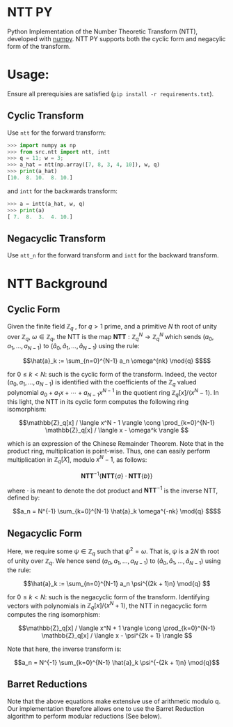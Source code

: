 # NTT PY

Python Implementation of the Number Theoretic Transform (NTT), developed with [numpy](https://numpy.org/). NTT PY supports both the cyclic form and negacylic form of the transform. 

# Usage: 
Ensure all prerequisies are satisfied (`pip install -r requirements.txt`). 

## Cyclic Transform 
Use `ntt` for the forward transform: 

```python
>>> import numpy as np
>>> from src.ntt import ntt, intt
>>> q = 11; w = 3;
>>> a_hat = ntt(np.array([7, 8, 3, 4, 10]), w, q)
>>> print(a_hat)
[10.  8. 10.  8. 10.]
```

and `intt` for the backwards transform: 

```python
>>> a = intt(a_hat, w, q)
>>> print(a)
[ 7.  8.  3.  4. 10.]
```

## Negacyclic Transform
Use `ntt_n` for the forward transform and `intt` for the backward transform. 

# NTT Background   
## Cyclic Form 

Given the finite field $`\mathbb{Z}_q`$ , for $`q > 1`$ prime, and a primitive $N$ th root of unity over $`\mathbb{Z}_q`$, $`\omega \in \mathbb{Z}_q`$, the NTT is the map 
$`\textbf{NTT}: \mathbb{Z}_q^N \rightarrow \mathbb{Z}_q^N `$ which sends $`(a_0, a_1, ... , a_{N-1})`$ to $`(\hat{a}_0, \hat{a}_1, ... , \hat{a}_{N-1})`$ using the rule:   

```math 
\hat{a}_k := \sum_{n=0}^{N-1} a_n \omega^{nk} \mod{q} $$
```

for $`0 \leq k < N`$: such is the cyclic form of the transform. Indeed, the vector $`(a_0, a_1, ... , a_{N-1})`$ is identified with the coefficients of the $`\mathbb{Z}_q`$ valued polynomial $`a_0 + a_1 x + \dotsm + a_{N-1} x^{N-1}`$ in the quotient ring $`\mathbb{Z}_q[x] / \langle x^N - 1 \rangle `$. In this light, the NTT in its cyclic form computes the following ring isomorphism: 

```math
\mathbb{Z}_q[x] / \langle x^N - 1 \rangle \cong \prod_{k=0}^{N-1} \mathbb{Z}_q[x] / \langle x - \omega^k \rangle 
```

which is an expression of the Chinese Remainder Theorem. Note that in the product ring, multiplication is point-wise. Thus, one can easily perform multiplication in $`\mathbb{Z}_q[X]`$, modulo $`x^N - 1`$, as follows:  

```math
\textbf{NTT}^{-1}\{ \textbf{NTT}\{a\} \cdot \textbf{NTT}\{b\}\}
```

where $`\cdot`$ is meant to denote the dot product and $`\textbf{NTT}^{-1}`$ is the inverse NTT, defined by: 

```math 
a_n = N^{-1} \sum_{k=0}^{N-1} \hat{a}_k \omega^{-nk} \mod{q} $$
```

## Negacyclic Form 
Here, we require some $`\psi \in \mathbb{Z}_q`$ such that $`\psi^2 = \omega`$. That is, $`\psi`$ is a $`2N`$ th root of unity over $`\mathbb{Z}_q`$. We hence send $`(a_0, a_1, ... , a_{N-1})`$ to $`(\hat{a}_0, \hat{a}_1, ... , \hat{a}_{N-1})`$ using the rule: 

```math 
\hat{a}_k := \sum_{n=0}^{N-1} a_n \psi^{(2k + 1)n} \mod{q} 
```
for $`0 \leq k < N`$: such is the negacyclic form of the transform. Identifying vectors with polynomials in $`\mathbb{Z}_q[x] / \langle x^N + 1 \rangle `$, the NTT in negacyclic form computes the ring isomorphism: 

```math
\mathbb{Z}_q[x] / \langle x^N + 1 \rangle \cong \prod_{k=0}^{N-1} \mathbb{Z}_q[x] / \langle x - \psi^{2k + 1} \rangle 
```

Note that here, the inverse transform is: 

```math 
a_n = N^{-1} \sum_{k=0}^{N-1} \hat{a}_k \psi^{-(2k + 1)n} \mod{q}
```

## Barret Reductions 
Note that the above equations make extensive use of arithmetic modulo q. Our implementation therefore allows one to use the Barret Reduction algorithm to perform modular reductions (See below). 